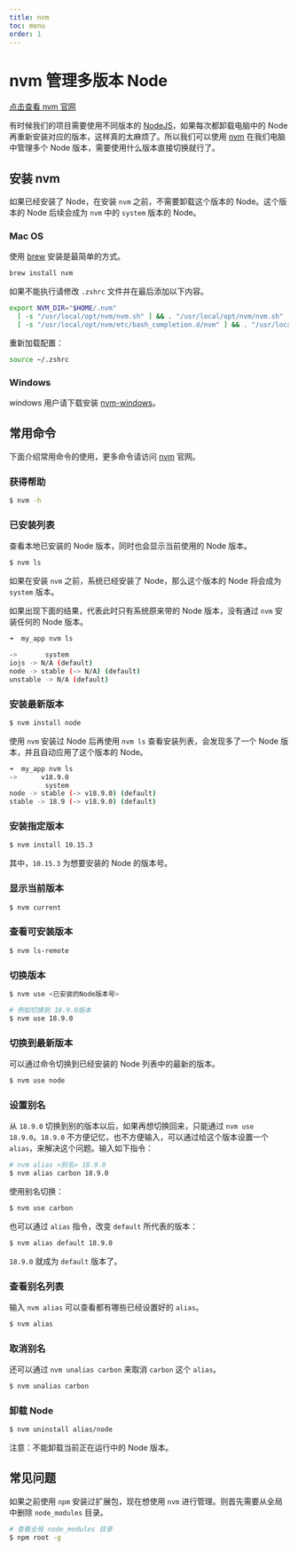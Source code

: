 ```yaml
---
title: nvm
toc: menu
order: 1
---
```


<BackTop></BackTop>

# nvm 管理多版本 Node

[点击查看 nvm 官网](https://github.com/nvm-sh/nvm)

有时候我们的项目需要使用不同版本的 [NodeJS](https://nodejs.org/zh-cn/)，如果每次都卸载电脑中的 Node 再重新安装对应的版本，这样真的太麻烦了。所以我们可以使用 [nvm](https://github.com/nvm-sh/nvm) 在我们电脑中管理多个 Node 版本，需要使用什么版本直接切换就行了。

## 安装 nvm

如果已经安装了 Node，在安装 `nvm` 之前，不需要卸载这个版本的 Node。这个版本的 Node 后续会成为 `nvm` 中的 `system` 版本的 Node。

### Mac OS

使用 [brew](https://brew.sh/) 安装是最简单的方式。

```bash
brew install nvm
```

如果不能执行请修改 `.zshrc` 文件并在最后添加以下内容。

```bash
export NVM_DIR="$HOME/.nvm"
  [ -s "/usr/local/opt/nvm/nvm.sh" ] && . "/usr/local/opt/nvm/nvm.sh"  # This loads nvm
  [ -s "/usr/local/opt/nvm/etc/bash_completion.d/nvm" ] && . "/usr/local/opt/nvm/etc/bash_completion.d/nvm"  # This loads nvm bash_completion
```

重新加载配置：

```bash
source ~/.zshrc
```

### Windows

windows 用户请下载安装 [nvm-windows](https://github.com/coreybutler/nvm-windows)。


## 常用命令

下面介绍常用命令的使用，更多命令请访问 [nvm](https://github.com/nvm-sh/nvm) 官网。

### 获得帮助

```bash
$ nvm -h
```

### 已安装列表

查看本地已安装的 Node 版本，同时也会显示当前使用的 Node 版本。

```bash
$ nvm ls
```

如果在安装 `nvm` 之前，系统已经安装了 Node，那么这个版本的 Node 将会成为 `system` 版本。

如果出现下面的结果，代表此时只有系统原来带的 Node 版本，没有通过 `nvm` 安装任何的 Node 版本。

```bash
➜  my_app nvm ls

->       system
iojs -> N/A (default)
node -> stable (-> N/A) (default)
unstable -> N/A (default)
```

### 安装最新版本

```bash
$ nvm install node
```

使用 `nvm` 安装过 Node 后再使用 `nvm ls` 查看安装列表，会发现多了一个 Node 版本，并且自动应用了这个版本的 Node。

```bash
➜  my_app nvm ls
->      v18.9.0
         system
node -> stable (-> v18.9.0) (default)
stable -> 18.9 (-> v18.9.0) (default)
```

### 安装指定版本

```bash
$ nvm install 10.15.3
```

其中，`10.15.3` 为想要安装的 Node 的版本号。

### 显示当前版本

```bash
$ nvm current
```

### 查看可安装版本

```bash
$ nvm ls-remote
```

### 切换版本

```bash
$ nvm use <已安装的Node版本号>
```

```bash
# 例如切换到 18.9.0版本
$ nvm use 18.9.0
```

### 切换到最新版本

可以通过命令切换到已经安装的 Node 列表中的最新的版本。

```bash
$ nvm use node
```

### 设置别名

从 `18.9.0` 切换到别的版本以后，如果再想切换回来，只能通过 `nvm use 18.9.0`。`18.9.0` 不方便记忆，也不方便输入，可以通过给这个版本设置一个 `alias`，来解决这个问题。输入如下指令：

```bash
# nvm alias <别名> 18.9.0
$ nvm alias carbon 18.9.0
```

使用别名切换：

```bash
$ nvm use carbon
```

也可以通过 `alias` 指令，改变 `default` 所代表的版本：

```bash
$ nvm alias default 18.9.0
```

`18.9.0` 就成为 `default` 版本了。

### 查看别名列表

输入 `nvm alias` 可以查看都有哪些已经设置好的 `alias`。

```bash
$ nvm alias
```

### 取消别名

还可以通过 `nvm unalias carbon` 来取消 `carbon` 这个 `alias`。

```bash
$ nvm unalias carbon
```

### 卸载 Node

```bash
$ nvm uninstall alias/node
```

<Badge>注意</Badge>：不能卸载当前正在运行中的 Node 版本。

## 常见问题

如果之前使用 `npm` 安装过扩展包，现在想使用 `nvm` 进行管理。则首先需要从全局中删除 `node_modules` 目录。

```bash
# 查看全局 node_modules 目录
$ npm root -g
```
